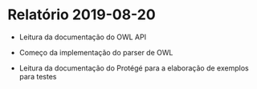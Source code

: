 # Relatório 2019-08-20

- Leitura da documentação do OWL API

- Começo da implementação do parser de OWL

- Leitura da documentação do Protégé para a elaboração de exemplos para testes